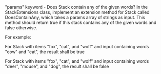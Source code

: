 "params" keyword - Does Stack contain any of the given words?
In the StackExtensions class, implement an extension method for Stack<string> called DoesContainAny, which takes a params array of strings as input. This method should return true if this stack contains any of the given words and false otherwise.



For example:

For Stack with items "fox", "cat", and "wolf" and input containing words "cow" and "cat", the result shall be true





For Stack with items "fox", "cat", and "wolf" and input containing words "deer", "mouse", and "dog", the result shall be false



